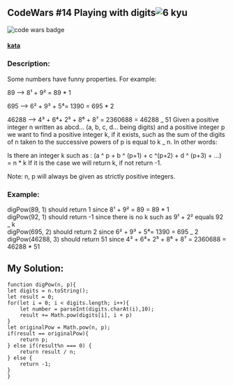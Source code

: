 ## CodeWars #14 Playing with digits![6 kyu](/img/kyu6.png)

![code wars badge](https://www.codewars.com/users/FreePhoenix/badges/large)

#### [kata](https://www.codewars.com/kata/playing-with-digits/javascript)

### Description:

Some numbers have funny properties. For example:

89 --> 8¹ + 9² = 89 \* 1

695 --> 6² + 9³ + 5⁴= 1390 = 695 \* 2

46288 --> 4³ + 6⁴+ 2⁵ + 8⁶ + 8⁷ = 2360688 = 46288 _ 51
Given a positive integer n written as abcd... (a, b, c, d... being digits) and a positive integer p we want to find a positive integer k, if it exists, such as the sum of the digits of n taken to the successive powers of p is equal to k _ n. In other words:

Is there an integer k such as : (a ^ p + b ^ (p+1) + c ^(p+2) + d ^ (p+3) + ...) = n \* k
If it is the case we will return k, if not return -1.

Note: n, p will always be given as strictly positive integers.

### Example:

digPow(89, 1) should return 1 since 8¹ + 9² = 89 = 89 \* 1  
digPow(92, 1) should return -1 since there is no k such as 9¹ + 2² equals 92 _ k  
digPow(695, 2) should return 2 since 6² + 9³ + 5⁴= 1390 = 695 _ 2  
digPow(46288, 3) should return 51 since 4³ + 6⁴+ 2⁵ + 8⁶ + 8⁷ = 2360688 = 46288 \* 51

## My Solution:

    function digPow(n, p){
    let digits = n.toString();
    let result = 0;
    for(let i = 0; i < digits.length; i++){
    	let number = parseInt(digits.charAt(i),10);
    	result += Math.pow(digits[i], i + p)
    }
    let originalPow = Math.pow(n, p);
    if(result == originalPow){
    	return p;
    } else if(result%n === 0) {
    	return result / n;
    } else {
    	return -1;
    }
    }
